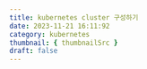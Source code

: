 ```yaml
---
title: kubernetes cluster 구성하기 
date: 2023-11-21 16:11:92
category: kubernetes
thumbnail: { thumbnailSrc }
draft: false
---
```



